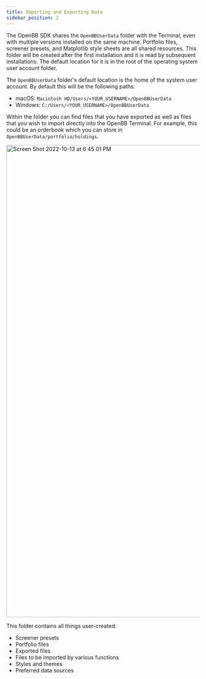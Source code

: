 ```yaml
---
title: Importing and Exporting Data
sidebar_position: 2
---
```


The OpenBB SDK shares the `OpenBBUserData` folder with the Terminal, even with multiple versions installed on the same machine. Portfolio files, screener presets, and Matplotlib style sheets are all shared resources. This folder will be created after the first installation and it is read by subsequent installations. The default location for it is in the root of the operating system user account folder.

The `OpenBBUserData` folder's default location is the home of the system user account. By default this will be the following paths:
- macOS: `Macintosh HD/Users/<YOUR_USERNAME>/OpenBBUserData`
- Windows: `C:/Users/<YOUR_USERNAME>/OpenBBUserData`

Within the folder you can find files that you have exported as well as files that you wish to import directly into the OpenBB Terminal. For example, this could be an orderbook which you can store in `OpenBBUserData/portfolio/holdings`.

<img width="1231" alt="Screen Shot 2022-10-13 at 6 45 01 PM" src="https://user-images.githubusercontent.com/85772166/195742985-19f0e420-d8f7-4fea-a145-a0243b8f2ddc.png"></img>

This folder contains all things user-created:

 - Screener presets
 - Portfolio files
 - Exported files
 - Files to be imported by various functions
 - Styles and themes
 - Preferred data sources
